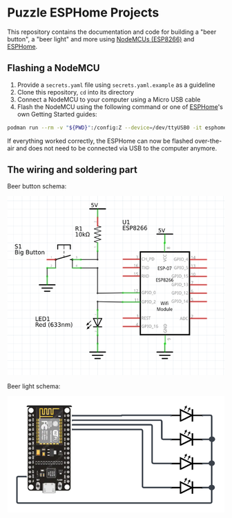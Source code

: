 # Puzzle ESPHome Projects

This repository contains the documentation and code for building a "beer button", a "beer light" and more using [NodeMCUs (ESP8266)](https://www.bastelgarage.ch/esp8266-esp32/esp-boards/esp8266-nodemcu-v3-kompatibles-development-board) and [ESPHome](https://esphome.io). 


## Flashing a NodeMCU

1. Provide a `secrets.yaml` file using `secrets.yaml.example` as a guideline
2. Clone this repository, `cd` into its directory
3. Connect a NodeMCU to your computer using a Micro USB cable
4. Flash the NodeMCU using the following command or one of [ESPHome](https://esphome.io)'s own Getting Started guides:

```bash
podman run --rm -v "${PWD}":/config:Z --device=/dev/ttyUSB0 -it esphome/esphome beer_button.yaml run
```

If everything worked correctly, the ESPHome can now be flashed over-the-air and does not need to be connected via USB to the computer anymore.


## The wiring and soldering part

Beer button schema:

![Beer Button Schema](/images/beerbutton.png)

Beer light schema:

![Beer Light Schema](/images/beerlight.png)
